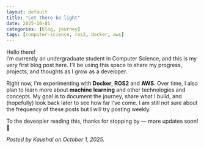 ```yaml
---
layout: default
title: "Let there be light"
date: 2025-10-01
categories: [blog, journey]
tags: [computer-science, ros2, docker, aws]
---
```


Hello there!  
I’m currently an undergraduate student in Computer Science, and this is my very first blog post here. I’ll be using this space to share my progress, projects, and thoughts as I grow as a developer.

Right now, I’m experimenting with **Docker**, **ROS2** and **AWS**. Over time, I also plan to learn more about **machine learning** and other technologies and concepts. My goal is to document the journey, share what I build, and (hopefully) look back later to see how far I’ve come. I am still not sure about the frequency of these posts but I will try posting weekly.  

To the deveopler reading this, thanks for stopping by — more updates soon! 🚀

*Posted by Kaushal on October 1, 2025.*
